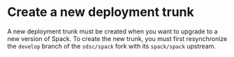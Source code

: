 # Create a new deployment trunk

A new deployment trunk must be created when you want to upgrade to a new version of Spack. To create the new trunk, you must first resynchronize the `develop` branch of the `sdsc/spack` fork with its `spack/spack` upstream.  
